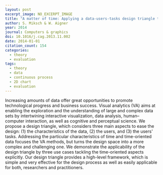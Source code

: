 ```yaml
---
layout: post
excerpt_image: NO_EXCERPT_IMAGE
title: "A matter of time: Applying a data-users-tasks design triangle to visual analytics of time-oriented data"
author: S. Miksch & W. Aigner
year: 2014
journal: Computers & graphics
doi: 10.1016/j.cag.2013.11.002
date: 2014-01-01
citation_count: 154
categories:
  - theory
  - evaluation
tags:
  - theory
  - data
  - continuous process
  - 2D chart
  - evaluation
---
```

Increasing amounts of data offer great opportunities to promote technological progress and business success. Visual analytics (VA) aims at enabling the exploration and the understanding of large and complex data sets by intertwining interactive visualization, data analysis, human–computer interaction, as well as cognitive and perceptual science. We propose a design triangle, which considers three main aspects to ease the design: (1) the characteristics of the data, (2) the users, and (3) the users' tasks. Addressing the particular characteristics of time and time-oriented data focuses the VA methods, but turns the design space into a more complex and challenging one. We demonstrate the applicability of the design triangle by three use cases tackling the time-oriented aspects explicitly. Our design triangle provides a high-level framework, which is simple and very effective for the design process as well as easily applicable for both, researchers and practitioners.
